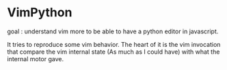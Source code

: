 # VimPython

goal : understand vim more to be able to have a python editor in javascript.

It tries to reproduce some vim behavior. The heart of it is the vim invocation that compare the vim internal state (As much as I could have) with what the internal motor gave.

